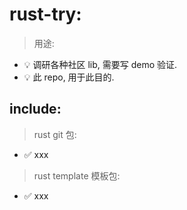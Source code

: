 # rust-try:

> 用途:

- 💡 调研各种社区 lib, 需要写 demo 验证.
- 💡 此 repo, 用于此目的.

## include:

> rust git 包:

- ✅ xxx

> rust template 模板包:

- ✅ xxx
